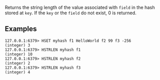 Returns the string length of the value associated with `field` in the hash stored at `key`. If the `key` or the `field` do not exist, 0 is returned.

## Examples

```valkey-cli
127.0.0.1:6379> HSET myhash f1 HelloWorld f2 99 f3 -256
(integer) 3
127.0.0.1:6379> HSTRLEN myhash f1
(integer) 10
127.0.0.1:6379> HSTRLEN myhash f2
(integer) 2
127.0.0.1:6379> HSTRLEN myhash f3
(integer) 4
```
